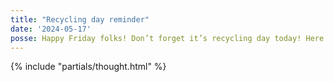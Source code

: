 ```yaml
---
title: "Recycling day reminder"
date: '2024-05-17'
posse: Happy Friday folks! Don’t forget it’s recycling day today! Here’s a fun and friendly reminder of what can and can’t go into the recycle bin https://www.youtube.com/watch?v=TgFya8mV5ds ♻️
---
```


{% include "partials/thought.html" %}
